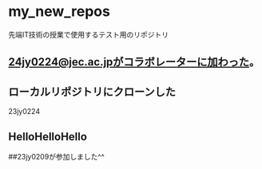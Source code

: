 # my_new_repos
先端IT技術の授業で使用するテスト用のリポジトリ

## 24jy0224@jec.ac.jpがコラボレーターに加わった。
## ローカルリポジトリにクローンした
23jy0224


## HelloHelloHello

##23jy0209が参加しました^^
